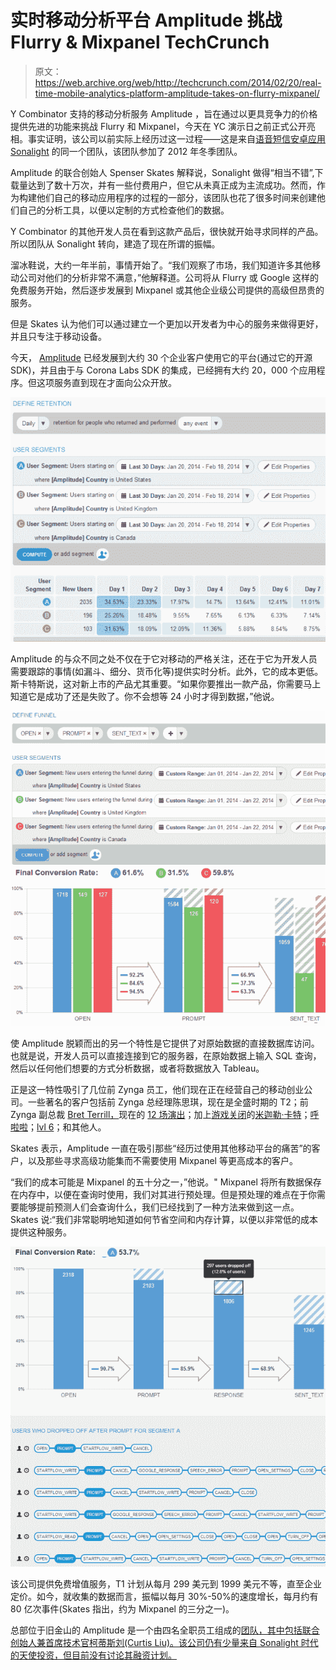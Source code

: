 # 实时移动分析平台 Amplitude 挑战 Flurry & Mixpanel TechCrunch

> 原文：<https://web.archive.org/web/http://techcrunch.com/2014/02/20/real-time-mobile-analytics-platform-amplitude-takes-on-flurry-mixpanel/>

Y Combinator 支持的移动分析服务 Amplitude ，旨在通过以更具竞争力的价格提供先进的功能来挑战 Flurry 和 Mixpanel，今天在 YC 演示日之前正式公开亮相。事实证明，该公司以前实际上经历过这一过程——这是来自[语音短信安卓应用 Sonalight](https://web.archive.org/web/20230129225831/https://techcrunch.com/2012/03/08/sonalight-lets-android-users-text-while-driving-without-touching-a-phone/) 的同一个团队，该团队参加了 2012 年冬季团队。

Amplitude 的联合创始人 Spenser Skates 解释说，Sonalight 做得“相当不错”,下载量达到了数十万次，并有一些付费用户，但它从未真正成为主流成功。然而，作为构建他们自己的移动应用程序的过程的一部分，该团队也花了很多时间来创建他们自己的分析工具，以便以定制的方式检查他们的数据。

Y Combinator 的其他开发人员在看到这款产品后，很快就开始寻求同样的产品。所以团队从 Sonalight 转向，建造了现在所谓的振幅。

溜冰鞋说，大约一年半前，事情开始了。“我们观察了市场，我们知道许多其他移动公司对他们的分析非常不满意，”他解释道。公司将从 Flurry 或 Google 这样的免费服务开始，然后逐步发展到 Mixpanel 或其他企业级公司提供的高级但昂贵的服务。

但是 Skates 认为他们可以通过建立一个更加以开发者为中心的服务来做得更好，并且只专注于移动设备。

今天， [Amplitude](https://web.archive.org/web/20230129225831/https://amplitude.com/) 已经发展到大约 30 个企业客户使用它的平台(通过它的开源 SDK)，并且由于与 Corona Labs SDK 的集成，已经拥有大约 20，000 个应用程序。但这项服务直到现在才面向公众开放。

![sc2-retention3](img/8c3e855ed5c2dd4c559bfae0af343591.png)

Amplitude 的与众不同之处不仅在于它对移动的严格关注，还在于它为开发人员需要跟踪的事情(如漏斗、细分、货币化等)提供实时分析。此外，它的成本更低。斯卡特斯说，这对新上市的产品尤其重要。“如果你要推出一款产品，你需要马上知道它是成功了还是失败了。你不会想等 24 小时才得到数据，”他说。

![sc2-funnel-segfinal](img/7dbfbce70607fda12f18fd490b2b4f79.png)

使 Amplitude 脱颖而出的另一个特性是它提供了对原始数据的直接数据库访问。也就是说，开发人员可以直接连接到它的服务器，在原始数据上输入 SQL 查询，然后以任何他们想要的方式分析数据，或者将数据放入 Tableau。

正是这一特性吸引了几位前 Zynga 员工，他们现在正在经营自己的移动创业公司。一些著名的客户包括前 Zynga 总经理陈思琪，现在是全盛时期的 T2；前 Zynga 副总裁 [Bret Terrill，](https://web.archive.org/web/20230129225831/http://www.linkedin.com/pub/bret-terrill/2/790/8a9)现在的 [12 场演出](https://web.archive.org/web/20230129225831/http://www.crunchbase.com/company/12-gigs)；加上[游戏关闭](https://web.archive.org/web/20230129225831/http://www.crunchbase.com/company/game-closure)的[米迦勒·卡特](https://web.archive.org/web/20230129225831/http://www.crunchbase.com/person/michael-carter-2)；[呼啦啦](https://web.archive.org/web/20230129225831/http://www.crunchbase.com/company/hullabalu)；[lvl 6](https://web.archive.org/web/20230129225831/http://www.crunchbase.com/company/lvl6)；和其他人。

Skates 表示，Amplitude 一直在吸引那些“经历过使用其他移动平台的痛苦”的客户，以及那些寻求高级功能集而不需要使用 Mixpanel 等更高成本的客户。

“我们的成本可能是 Mixpanel 的五十分之一，”他说。" Mixpanel 将所有数据保存在内存中，以便在查询时使用，我们对其进行预处理。但是预处理的难点在于你需要能够提前预测人们会查询什么，我们已经找到了一种方法来做到这一点。Skates 说:“我们非常聪明地知道如何节省空间和内存计算，以便以非常低的成本提供这种服务。

![sc2-funnel-users](img/7449b205a50e097eeb709d1e9a165802.png)

该公司提供免费增值服务，T1 计划从每月 299 美元到 1999 美元不等，直至企业定价。如今，就收集的数据而言，振幅以每月 30%-50%的速度增长，每月约有 80 亿次事件(Skates 指出，约为 Mixpanel 的三分之一)。

总部位于旧金山的 Amplitude 是一个由四名全职员工组成的[团队，其中包括联合创始人兼首席技术官柯蒂斯刘(Curtis Liu)。该公司仍有少量来自 Sonalight 时代的天使投资，但目前没有讨论其融资计划。](https://web.archive.org/web/20230129225831/https://amplitude.com/about)